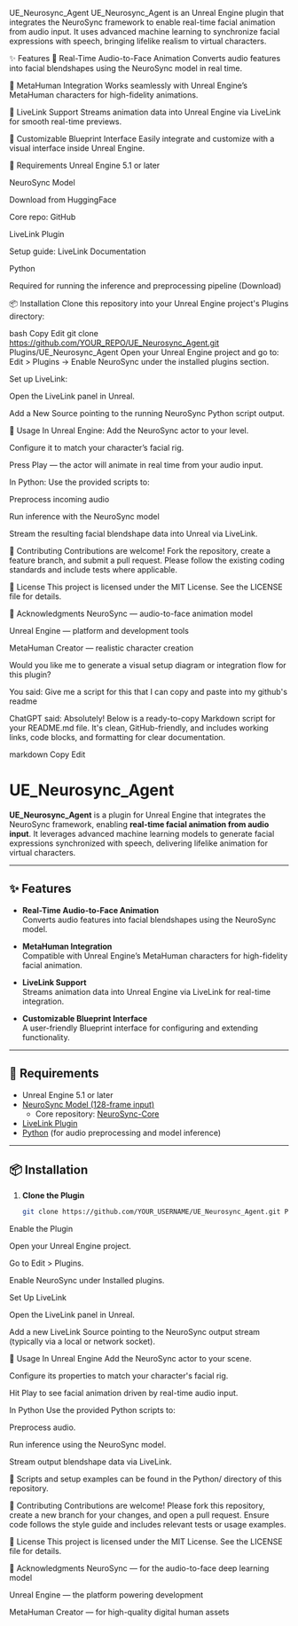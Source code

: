 UE_Neurosync_Agent
UE_Neurosync_Agent is an Unreal Engine plugin that integrates the NeuroSync framework to enable real-time facial animation from audio input. It uses advanced machine learning to synchronize facial expressions with speech, bringing lifelike realism to virtual characters.

✨ Features
🎤 Real-Time Audio-to-Face Animation
Converts audio features into facial blendshapes using the NeuroSync model in real time.

👤 MetaHuman Integration
Works seamlessly with Unreal Engine’s MetaHuman characters for high-fidelity animations.

🔄 LiveLink Support
Streams animation data into Unreal Engine via LiveLink for smooth real-time previews.

🔧 Customizable Blueprint Interface
Easily integrate and customize with a visual interface inside Unreal Engine.

🧰 Requirements
Unreal Engine 5.1 or later

NeuroSync Model

Download from HuggingFace

Core repo: GitHub

LiveLink Plugin

Setup guide: LiveLink Documentation

Python

Required for running the inference and preprocessing pipeline (Download)

📦 Installation
Clone this repository into your Unreal Engine project's Plugins directory:

bash
Copy
Edit
git clone https://github.com/YOUR_REPO/UE_Neurosync_Agent.git Plugins/UE_Neurosync_Agent
Open your Unreal Engine project and go to:
Edit > Plugins → Enable NeuroSync under the installed plugins section.

Set up LiveLink:

Open the LiveLink panel in Unreal.

Add a New Source pointing to the running NeuroSync Python script output.

🚀 Usage
In Unreal Engine:
Add the NeuroSync actor to your level.

Configure it to match your character’s facial rig.

Press Play — the actor will animate in real time from your audio input.

In Python:
Use the provided scripts to:

Preprocess incoming audio

Run inference with the NeuroSync model

Stream the resulting facial blendshape data into Unreal via LiveLink.

🤝 Contributing
Contributions are welcome!
Fork the repository, create a feature branch, and submit a pull request. Please follow the existing coding standards and include tests where applicable.

📄 License
This project is licensed under the MIT License.
See the LICENSE file for details.

🙏 Acknowledgments
NeuroSync — audio-to-face animation model

Unreal Engine — platform and development tools

MetaHuman Creator — realistic character creation

Would you like me to generate a visual setup diagram or integration flow for this plugin?



You said:
Give me a script for this that I can copy and paste into my github's readme

ChatGPT said:
Absolutely! Below is a ready-to-copy Markdown script for your README.md file. It's clean, GitHub-friendly, and includes working links, code blocks, and formatting for clear documentation.

markdown
Copy
Edit
# UE_Neurosync_Agent

**UE_Neurosync_Agent** is a plugin for Unreal Engine that integrates the NeuroSync framework, enabling **real-time facial animation from audio input**. It leverages advanced machine learning models to generate facial expressions synchronized with speech, delivering lifelike animation for virtual characters.

---

## ✨ Features

- **Real-Time Audio-to-Face Animation**  
  Converts audio features into facial blendshapes using the NeuroSync model.

- **MetaHuman Integration**  
  Compatible with Unreal Engine’s MetaHuman characters for high-fidelity facial animation.

- **LiveLink Support**  
  Streams animation data into Unreal Engine via LiveLink for real-time integration.

- **Customizable Blueprint Interface**  
  A user-friendly Blueprint interface for configuring and extending functionality.

---

## 🧰 Requirements

- Unreal Engine 5.1 or later  
- [NeuroSync Model (128-frame input)](https://huggingface.co/AnimaVR/NeuroSync-0.1a)  
  - Core repository: [NeuroSync-Core](https://github.com/its-DeFine/NeuroSync-Core)  
- [LiveLink Plugin](https://dev.epicgames.com/documentation/en-us/unreal-engine/live-link-in-unreal-engine)  
- [Python](https://www.python.org/) (for audio preprocessing and model inference)

---

## 📦 Installation

1. **Clone the Plugin**
   ```bash
   git clone https://github.com/YOUR_USERNAME/UE_Neurosync_Agent.git Plugins/UE_Neurosync_Agent
Enable the Plugin

Open your Unreal Engine project.

Go to Edit > Plugins.

Enable NeuroSync under Installed plugins.

Set Up LiveLink

Open the LiveLink panel in Unreal.

Add a new LiveLink Source pointing to the NeuroSync output stream (typically via a local or network socket).

🚀 Usage
In Unreal Engine
Add the NeuroSync actor to your scene.

Configure its properties to match your character's facial rig.

Hit Play to see facial animation driven by real-time audio input.

In Python
Use the provided Python scripts to:

Preprocess audio.

Run inference using the NeuroSync model.

Stream output blendshape data via LiveLink.

📁 Scripts and setup examples can be found in the Python/ directory of this repository.

🤝 Contributing
Contributions are welcome!
Please fork this repository, create a new branch for your changes, and open a pull request. Ensure code follows the style guide and includes relevant tests or usage examples.

📄 License
This project is licensed under the MIT License.
See the LICENSE file for details.

🙏 Acknowledgments
NeuroSync — for the audio-to-face deep learning model

Unreal Engine — the platform powering development

MetaHuman Creator — for high-quality digital human assets




